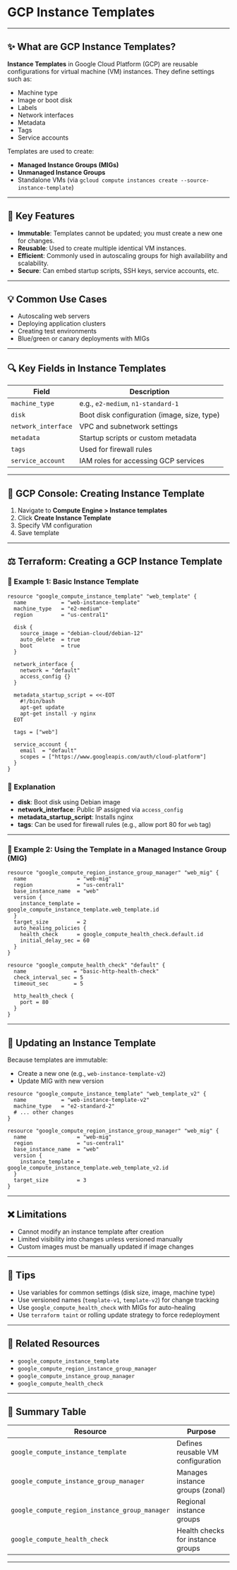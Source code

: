 # GCP Instance Templates

---

## ✨ What are GCP Instance Templates?

**Instance Templates** in Google Cloud Platform (GCP) are reusable configurations for virtual machine (VM) instances. They define settings such as:
- Machine type
- Image or boot disk
- Labels
- Network interfaces
- Metadata
- Tags
- Service accounts

Templates are used to create:
- **Managed Instance Groups (MIGs)**
- **Unmanaged Instance Groups**
- Standalone VMs (via `gcloud compute instances create --source-instance-template`)

---

## 📄 Key Features
- **Immutable**: Templates cannot be updated; you must create a new one for changes.
- **Reusable**: Used to create multiple identical VM instances.
- **Efficient**: Commonly used in autoscaling groups for high availability and scalability.
- **Secure**: Can embed startup scripts, SSH keys, service accounts, etc.

---

## 💡 Common Use Cases
- Autoscaling web servers
- Deploying application clusters
- Creating test environments
- Blue/green or canary deployments with MIGs

---

## 🔍 Key Fields in Instance Templates

| Field               | Description                                                  |
|--------------------|--------------------------------------------------------------|
| `machine_type`     | e.g., `e2-medium`, `n1-standard-1`                            |
| `disk`             | Boot disk configuration (image, size, type)                  |
| `network_interface`| VPC and subnetwork settings                                  |
| `metadata`         | Startup scripts or custom metadata                           |
| `tags`             | Used for firewall rules                                      |
| `service_account`  | IAM roles for accessing GCP services                         |

---

## 📁 GCP Console: Creating Instance Template
1. Navigate to **Compute Engine > Instance templates**
2. Click **Create Instance Template**
3. Specify VM configuration
4. Save template

---

## ⚖️ Terraform: Creating a GCP Instance Template

### 📝 Example 1: Basic Instance Template
```hcl
resource "google_compute_instance_template" "web_template" {
  name           = "web-instance-template"
  machine_type   = "e2-medium"
  region         = "us-central1"

  disk {
    source_image = "debian-cloud/debian-12"
    auto_delete  = true
    boot         = true
  }

  network_interface {
    network = "default"
    access_config {}
  }

  metadata_startup_script = <<-EOT
    #!/bin/bash
    apt-get update
    apt-get install -y nginx
  EOT

  tags = ["web"]

  service_account {
    email  = "default"
    scopes = ["https://www.googleapis.com/auth/cloud-platform"]
  }
}
```

### 📄 Explanation
- **disk**: Boot disk using Debian image
- **network_interface**: Public IP assigned via `access_config`
- **metadata_startup_script**: Installs nginx
- **tags**: Can be used for firewall rules (e.g., allow port 80 for `web` tag)

---

### 📒 Example 2: Using the Template in a Managed Instance Group (MIG)
```hcl
resource "google_compute_region_instance_group_manager" "web_mig" {
  name                = "web-mig"
  region              = "us-central1"
  base_instance_name  = "web"
  version {
    instance_template = google_compute_instance_template.web_template.id
  }
  target_size         = 2
  auto_healing_policies {
    health_check      = google_compute_health_check.default.id
    initial_delay_sec = 60
  }
}

resource "google_compute_health_check" "default" {
  name               = "basic-http-health-check"
  check_interval_sec = 5
  timeout_sec        = 5

  http_health_check {
    port = 80
  }
}
```

---

## 🔄 Updating an Instance Template
Because templates are immutable:
- Create a new one (e.g., `web-instance-template-v2`)
- Update MIG with new version

```hcl
resource "google_compute_instance_template" "web_template_v2" {
  name           = "web-instance-template-v2"
  machine_type   = "e2-standard-2"
  # ... other changes
}

resource "google_compute_region_instance_group_manager" "web_mig" {
  name                = "web-mig"
  region              = "us-central1"
  base_instance_name  = "web"
  version {
    instance_template = google_compute_instance_template.web_template_v2.id
  }
  target_size         = 3
}
```

---

## ❌ Limitations
- Cannot modify an instance template after creation
- Limited visibility into changes unless versioned manually
- Custom images must be manually updated if image changes

---

## 🔧 Tips
- Use variables for common settings (disk size, image, machine type)
- Use versioned names (`template-v1`, `template-v2`) for change tracking
- Use `google_compute_health_check` with MIGs for auto-healing
- Use `terraform taint` or rolling update strategy to force redeployment

---

## 🔄 Related Resources
- `google_compute_instance_template`
- `google_compute_region_instance_group_manager`
- `google_compute_instance_group_manager`
- `google_compute_health_check`

---

## 📃 Summary Table

| Resource                               | Purpose                                |
|----------------------------------------|----------------------------------------|
| `google_compute_instance_template`     | Defines reusable VM configuration      |
| `google_compute_instance_group_manager`| Manages instance groups (zonal)        |
| `google_compute_region_instance_group_manager` | Regional instance groups      |
| `google_compute_health_check`          | Health checks for instance groups      |

---
